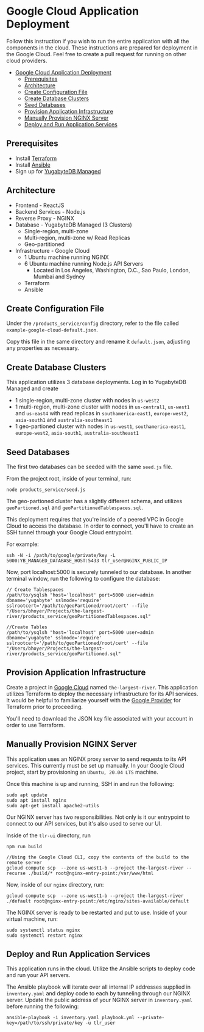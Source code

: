 # Google Cloud Application Deployment

Follow this instruction if you wish to run the entire application with all the components in the cloud. These instructions are prepared for deployment in the Google Cloud. Feel free to create a pull request for running on other cloud providers.

<!-- vscode-markdown-toc -->

- [Google Cloud Application Deployment](#google-cloud-application-deployment)
  - [Prerequisites](#prerequisites)
  - [Architecture](#architecture)
  - [Create Configuration File](#create-configuration-file)
  - [Create Database Clusters](#create-database-clusters)
  - [Seed Databases](#seed-databases)
  - [Provision Application Infrastructure](#provision-application-infrastructure)
  - [Manually Provision NGINX Server](#manually-provision-nginx-server)
  - [Deploy and Run Application Services](#deploy-and-run-application-services)

<!-- vscode-markdown-toc-config
    numbering=false
    autoSave=true
    /vscode-markdown-toc-config -->
<!-- /vscode-markdown-toc -->

## Prerequisites

- Install [Terraform](https://www.terraform.io/downloads)
- Install [Ansible](https://docs.ansible.com/ansible/latest/installation_guide/intro_installation.html)
- Sign up for [YugabyteDB Managed](https://www.yugabyte.com/managed/)

## Architecture

- Frontend - ReactJS
- Backend Services - Node.js
- Reverse Proxy - NGINX
- Database - YugabyteDB Managed (3 Clusters)
  - Single-region, multi-zone
  - Multi-region, multi-zone w/ Read Replicas
  - Geo-partitioned
- Infrastructure - Google Cloud
  - 1 Ubuntu machine running NGINX
  - 6 Ubuntu machine running Node.js API Servers
    - Located in Los Angeles, Washington, D.C., Sao Paulo, London, Mumbai and Sydney
  - Terraform
  - Ansible

## Create Configuration File

Under the `/products_service/config` directory, refer to the file called `example-google-cloud-default.json`.

Copy this file in the same directory and rename it `default.json`, adjusting any properties as necessary.

## Create Database Clusters

This application utilizes 3 database deployments. Log in to YugabyteDB Managed and create

- 1 single-region, multi-zone cluster with nodes in `us-west2`
- 1 multi-region, multi-zone cluster with nodes in `us-central1`, `us-west1` and `us-east4` with read replicas in `southamerica-east1`, `europe-west2`, `asia-south1` and `australia-southeast1`
- 1 geo-partioned cluster with nodes in `us-west1`, `southamerica-east1`, `europe-west2`, `asia-south1`, `australia-southeast1`

## Seed Databases

The first two databases can be seeded with the same `seed.js` file.

From the project root, inside of your terminal, run:

```
node products_service/seed.js
```

The geo-partioned cluster has a slightly different schema, and utilizes `geoPartioned.sql` and `geoPartitionedTablespaces.sql`.

This deployment requires that you're inside of a peered VPC in Google Cloud to access the database. In order to connect, you'll have to create an SSH tunnel through your Google Cloud entrypoint.

For example:

```
ssh -N -i /path/to/google/private/key -L 5000:YB_MANAGED_DATABASE_HOST:5433 tlr_user@NGINX_PUBLIC_IP
```

Now, port localhost:5000 is securely tunneled to our database. In another terminal window, run the following to configure the database:

```
// Create Tablespaces
/path/to/ysqlsh "host='localhost' port=5000 user=admin dbname='yugabyte' sslmode='require' sslrootcert='/path/to/geoPartioned/root/cert' --file "/Users/bhoyer/Projects/the-largest-river/products_service/geoPartitionedTablespaces.sql"

//Create Tables
/path/to/ysqlsh "host='localhost' port=5000 user=admin dbname='yugabyte' sslmode='require' sslrootcert='/path/to/geoPartioned/root/cert' --file "/Users/bhoyer/Projects/the-largest-river/products_service/geoPartitioned.sql"
```

## Provision Application Infrastructure

Create a project in [Google Cloud](https://cloud.google.com/) named `the-largest-river`. This application utilizes Terraform to deploy the necessary infrastructure for its API services. It would be helpful to familiarize yourself with the [Google Provider](https://registry.terraform.io/providers/hashicorp/google/latest/docs/guides/getting_started) for Terraform prior to proceeding.

You'll need to download the JSON key file associated with your account in order to use Terraform.

## Manually Provision NGINX Server

This application uses an NGINX proxy server to send requests to its API services. This currently must be set up manually. In your Google Cloud project, start by provisioning an `Ubuntu, 20.04 LTS` machine.

Once this machine is up and running, SSH in and run the following:

```
sudo apt update
sudo apt install nginx
sudo apt-get install apache2-utils
```

Our NGINX server has two responsibilities. Not only is it our entrypoint to connect to our API services, but it's also used to serve our UI.

Inside of the `tlr-ui` directory, run

```
npm run build

//Using the Google Cloud CLI, copy the contents of the build to the remote server
gcloud compute scp  --zone us-west1-b --project the-largest-river --recurse ./build/* root@nginx-entry-point:/var/www/html
```

Now, inside of our `nginx` directory, run:

```
gcloud compute scp  --zone us-west1-b --project the-largest-river ./default root@nginx-entry-point:/etc/nginx/sites-available/default
```

The NGINX server is ready to be restarted and put to use. Inside of your virtual machine, run:

```
sudo systemctl status nginx
sudo systemctl restart nginx
```

## Deploy and Run Application Services

This application runs in the cloud. Utilize the Ansible scripts to deploy code and run your API servers.

The Ansible playbook will iterate over all internal IP addresses supplied in `inventory.yaml` and deploy code to each by tunneling through our NGINX server. Update the public address of your NGINX server in `inventory.yaml` before running the following:

```
ansible-playbook -i inventory.yaml playbook.yml --private-key=/path/to/ssh/private/key -u tlr_user
```
